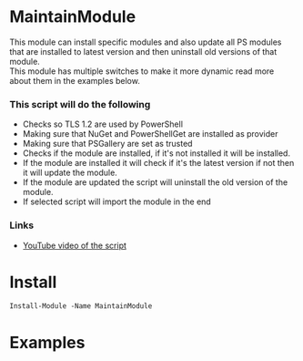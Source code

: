 # MaintainModule
This module can install specific modules and also update all PS modules that are installed to latest version and then uninstall old versions of that module.   
This module has multiple switches to make it more dynamic read more about them in the examples below.
### This script will do the following
- Checks so TLS 1.2 are used by PowerShell
- Making sure that NuGet and PowerShellGet are installed as provider
- Making sure that PSGallery are set as trusted
- Checks if the module are installed, if it's not installed it will be installed.
- If the module are installed it will check if it's the latest version if not then it will update the module.
- If the module are updated the script will uninstall the old version of the module.
- If selected script will import the module in the end

### Links
- [YouTube video of the script](https://youtu.be/__xMLPhmm4Y)

# Install
```
Install-Module -Name MaintainModule
```

# Examples